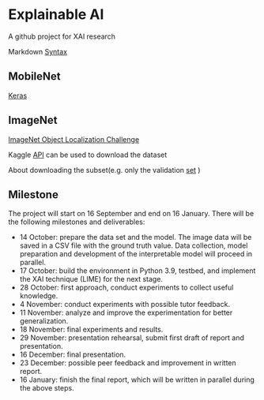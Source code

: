 # Explainable AI
A github project for XAI research

Markdown [Syntax](https://www.markdownguide.org/basic-syntax/#links)
## MobileNet
[Keras](https://keras.io/api/applications/mobilenet/)

## ImageNet
[ImageNet Object Localization Challenge](https://www.kaggle.com/competitions/imagenet-object-localization-challenge/data)

Kaggle [API](https://github.com/Kaggle/kaggle-api) can be used to download the dataset

About downloading the subset(e.g. only the validation [set](https://www.kaggle.com/code/fbernuy/download-validation-set) )

## Milestone
The project will start on 16 September and end on 16 January. There will be the following milestones and
deliverables:

- 14 October: prepare the data set and the model. The image data will be saved in a CSV file with the
ground truth value. Data collection, model preparation and development of the interpretable model
will proceed in parallel.
- 17 October: build the environment in Python 3.9, testbed, and implement the XAI technique (LIME)
for the next stage.
- 28 October: first approach, conduct experiments to collect useful knowledge.
- 4 November: conduct experiments with possible tutor feedback.
- 11 November: analyze and improve the experimentation for better generalization.
- 18 November: final experiments and results.
- 29 November: presentation rehearsal, submit first draft of report and presentation.
- 16 December: final presentation.
- 23 December: possible peer feedback and improvement in written report.
- 16 January: finish the final report, which will be written in parallel during the above steps.

